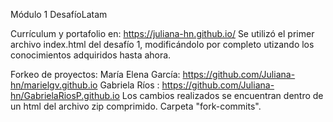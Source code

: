 Módulo 1 DesafíoLatam

Currículum y portafolio en: https://juliana-hn.github.io/
Se utilizó el primer archivo index.html del desafío 1, modificándolo por completo utizando los conocimientos adquiridos hasta ahora.

Forkeo de proyectos:
María Elena García: https://github.com/Juliana-hn/marielgv.github.io
Gabriela Ríos : https://github.com/Juliana-hn/GabrielaRiosP.github.io
Los cambios realizados se encuentran dentro de un html del archivo zip comprimido. Carpeta "fork-commits".  
